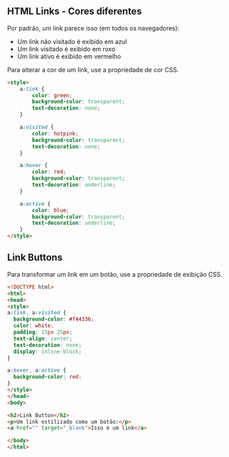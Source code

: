 ## HTML Links - Cores diferentes

Por padrão, um link parece isso (em todos os navegadores):

- Um link não visitado é exibido em azul
- Um link visitado é exibido em roxo
- Um link ativo é exibido em vermelho

Para alterar a cor de um link, use a propriedade de cor CSS.

```html
<style>
    a:link {
        color: green;
        background-color: transparent;
        text-decoration: none;
    }

    a:visited {
        color: hotpink;
        background-color: transparent;
        text-decoration: none;
    }

    a:hover {
        color: red;
        background-color: transparent;
        text-decoration: underline;
    }

    a:active {
        color: blue;
        background-color: transparent;
        text-decoration: underline;
    }
</style>
```

## Link Buttons

Para transformar um link em um botão, use a propriedade de exibição CSS.

```html
<!DOCTYPE html>
<html>
<head>
<style>
a:link, a:visited {
  background-color: #f44336;
  color: white;
  padding: 15px 25px;
  text-align: center;
  text-decoration: none;
  display: inline-block;
}

a:hover, a:active {
  background-color: red;
}
</style>
</head>
<body>

<h2>Link Button</h2>
<p>Um link estilizado como um botão:</p>
<a href="" target="_blank">Isso é um link</a>

</body>
</html>
```
